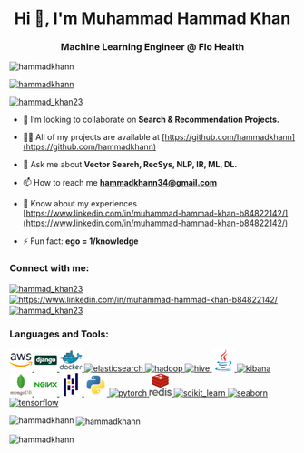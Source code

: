 <h1 align="center">Hi 👋, I'm Muhammad Hammad Khan</h1>
<h3 align="center">Machine Learning Engineer @ Flo Health</h3>

<p align="left"> <img src="https://komarev.com/ghpvc/?username=hammadkhann&label=Profile%20views&color=0e75b6&style=flat" alt="hammadkhann" /> </p>

<p align="left"> <a href="https://github.com/ryo-ma/github-profile-trophy"><img src="https://github-profile-trophy.vercel.app/?username=hammadkhann" alt="hammadkhann" /></a> </p>

<p align="left"> <a href="https://twitter.com/hammad_khan23" target="blank"><img src="https://img.shields.io/twitter/follow/hammad_khan23?logo=twitter&style=for-the-badge" alt="hammad_khan23" /></a> </p>

- 👯 I’m looking to collaborate on **Search & Recommendation Projects.**

- 👨‍💻 All of my projects are available at [https://github.com/hammadkhann](https://github.com/hammadkhann)

- 💬 Ask me about **Vector Search, RecSys, NLP, IR, ML, DL.**

- 📫 How to reach me **hammadkhann34@gmail.com**

- 📄 Know about my experiences [https://www.linkedin.com/in/muhammad-hammad-khan-b84822142/](https://www.linkedin.com/in/muhammad-hammad-khan-b84822142/)

- ⚡ Fun fact: **ego = 1/knowledge**

<h3 align="left">Connect with me:</h3>
<p align="left">
<a href="https://twitter.com/hammad_khan23" target="blank"><img align="center" src="https://raw.githubusercontent.com/rahuldkjain/github-profile-readme-generator/master/src/images/icons/Social/twitter.svg" alt="hammad_khan23" height="30" width="40" /></a>
<a href="https://linkedin.com/in/https://www.linkedin.com/in/muhammad-hammad-khan-b84822142/" target="blank"><img align="center" src="https://raw.githubusercontent.com/rahuldkjain/github-profile-readme-generator/master/src/images/icons/Social/linked-in-alt.svg" alt="https://www.linkedin.com/in/muhammad-hammad-khan-b84822142/" height="30" width="40" /></a>
<a href="https://www.hackerrank.com/hammad_khan23" target="blank"><img align="center" src="https://raw.githubusercontent.com/rahuldkjain/github-profile-readme-generator/master/src/images/icons/Social/hackerrank.svg" alt="hammad_khan23" height="30" width="40" /></a>
</p>

<h3 align="left">Languages and Tools:</h3>
<p align="left"> <a href="https://aws.amazon.com" target="_blank" rel="noreferrer"> <img src="https://raw.githubusercontent.com/devicons/devicon/master/icons/amazonwebservices/amazonwebservices-original-wordmark.svg" alt="aws" width="40" height="40"/> </a> <a href="https://www.djangoproject.com/" target="_blank" rel="noreferrer"> <img src="https://raw.githubusercontent.com/devicons/devicon/master/icons/django/django-original.svg" alt="django" width="40" height="40"/> </a> <a href="https://www.docker.com/" target="_blank" rel="noreferrer"> <img src="https://raw.githubusercontent.com/devicons/devicon/master/icons/docker/docker-original-wordmark.svg" alt="docker" width="40" height="40"/> </a> <a href="https://www.elastic.co" target="_blank" rel="noreferrer"> <img src="https://www.vectorlogo.zone/logos/elastic/elastic-icon.svg" alt="elasticsearch" width="40" height="40"/> </a> <a href="https://hadoop.apache.org/" target="_blank" rel="noreferrer"> <img src="https://www.vectorlogo.zone/logos/apache_hadoop/apache_hadoop-icon.svg" alt="hadoop" width="40" height="40"/> </a> <a href="https://hive.apache.org/" target="_blank" rel="noreferrer"> <img src="https://www.vectorlogo.zone/logos/apache_hive/apache_hive-icon.svg" alt="hive" width="40" height="40"/> </a> <a href="https://www.java.com" target="_blank" rel="noreferrer"> <img src="https://raw.githubusercontent.com/devicons/devicon/master/icons/java/java-original.svg" alt="java" width="40" height="40"/> </a> <a href="https://www.elastic.co/kibana" target="_blank" rel="noreferrer"> <img src="https://www.vectorlogo.zone/logos/elasticco_kibana/elasticco_kibana-icon.svg" alt="kibana" width="40" height="40"/> </a> <a href="https://www.mongodb.com/" target="_blank" rel="noreferrer"> <img src="https://raw.githubusercontent.com/devicons/devicon/master/icons/mongodb/mongodb-original-wordmark.svg" alt="mongodb" width="40" height="40"/> </a> <a href="https://www.nginx.com" target="_blank" rel="noreferrer"> <img src="https://raw.githubusercontent.com/devicons/devicon/master/icons/nginx/nginx-original.svg" alt="nginx" width="40" height="40"/> </a> <a href="https://pandas.pydata.org/" target="_blank" rel="noreferrer"> <img src="https://raw.githubusercontent.com/devicons/devicon/2ae2a900d2f041da66e950e4d48052658d850630/icons/pandas/pandas-original.svg" alt="pandas" width="40" height="40"/> </a> <a href="https://www.python.org" target="_blank" rel="noreferrer"> <img src="https://raw.githubusercontent.com/devicons/devicon/master/icons/python/python-original.svg" alt="python" width="40" height="40"/> </a> <a href="https://pytorch.org/" target="_blank" rel="noreferrer"> <img src="https://www.vectorlogo.zone/logos/pytorch/pytorch-icon.svg" alt="pytorch" width="40" height="40"/> </a> <a href="https://redis.io" target="_blank" rel="noreferrer"> <img src="https://raw.githubusercontent.com/devicons/devicon/master/icons/redis/redis-original-wordmark.svg" alt="redis" width="40" height="40"/> </a> <a href="https://scikit-learn.org/" target="_blank" rel="noreferrer"> <img src="https://upload.wikimedia.org/wikipedia/commons/0/05/Scikit_learn_logo_small.svg" alt="scikit_learn" width="40" height="40"/> </a> <a href="https://seaborn.pydata.org/" target="_blank" rel="noreferrer"> <img src="https://seaborn.pydata.org/_images/logo-mark-lightbg.svg" alt="seaborn" width="40" height="40"/> </a> <a href="https://www.tensorflow.org" target="_blank" rel="noreferrer"> <img src="https://www.vectorlogo.zone/logos/tensorflow/tensorflow-icon.svg" alt="tensorflow" width="40" height="40"/> </a> </p>

<p><img align="left" src="https://github-readme-stats.vercel.app/api/top-langs?username=hammadkhann&show_icons=true&locale=en&layout=compact" alt="hammadkhann" /></p>

<p>&nbsp;<img align="center" src="https://github-readme-stats.vercel.app/api?username=hammadkhann&show_icons=true&locale=en" alt="hammadkhann" /></p>

<p><img align="center" src="https://github-readme-streak-stats.herokuapp.com/?user=hammadkhann&" alt="hammadkhann" /></p>
